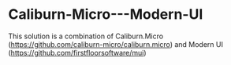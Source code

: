 # Caliburn-Micro---Modern-UI

This solution is a combination of Caliburn.Micro (https://github.com/caliburn-micro/caliburn.micro) and Modern UI (https://github.com/firstfloorsoftware/mui)
